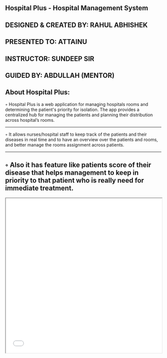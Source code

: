 Hospital Plus - Hospital Management System
-----------------------------------------------
DESIGNED & CREATED BY: RAHUL ABHISHEK
-----------------------------------------------
PRESENTED TO: ATTAINU
-----------------------------------------------
INSTRUCTOR: SUNDEEP SIR
-----------------------------------------------
GUIDED BY: ABDULLAH (MENTOR)
-----------------------------------------------

About Hospital Plus:
---------------------------------------------------------------------------------------------------------------
◦ Hospital Plus is a web application for managing hospitals rooms and determining the patient's priority for
isolation. The app provides a centralized hub for managing the patients and planning their distribution
across hospital’s rooms.

-----------------------------------------------
◦ It allows nurses/hospital staff to keep track of the patients and their diseases in real time and to have an
overview over the patients and rooms, and better manage the rooms assignment across patients.

-----------------------------------------------
◦ Also it has feature like patients score of their disease that helps management to keep in priority to that
patient who is really need for immediate treatment.
----------------------------------------------------------------------------------------------------------------
<iframe src="Hospital-Plus(AttainU)/Hospital-Plus_Hospital-Management-System.pdf" width="100%" height="500px">

How To Install:
----------------------------------------------------------------------------------------------------------------
Live Web App: <a target="_blank">https://hospital-plus-2020.herokuapp.com/</a> ( Username: attainu | Password: rahul123 )

1. Download the repository: git clone https://github.com/AttainU/Hospital-Management-System
2. Open the Terminal (Linux & MacOS) or PowerShell (Windows) and change directory to the project folder.
3. Type ‘npm install’ in the Terminal (PowerShell) and press Enter. All the dependencies would be installed.
4. Go back to the Terminal (PowerShell) and be sure that you are pointing inside the project folder. To open the application, type ‘node app.js’ and press Enter.
5. The application should be live on the local port 3000.
6. Type http://localhost:3000/ into a browser.
7. To login use the username: attainu and the password: rahul123
8. Now you should be inside the application.
------------------------------------------------------------------------------------------------------------------

How To Use:
------------------------------------------------------------------------------------------------------------------
◦ Dashboard:
-----------------------------------------------
◦ Data about patients and rooms is available here. The page is split into three tables.
-----------------------------------------------
◦ Double click on patient for update their disease or delete that patient.
-----------------------------------------------
◦ To Assign room, first click on available room then click on patient, now popup will appear, you need to confirm that.
-----------------------------------------------
◦ To clear the red warning sign you need to go on the patient’s personal page. To do that, you have to double click on his name. By clicking on the ‘Update button’ on the bottom of the page, the patient’s diagnosis in updated for the next 1 hours (consequently, the red warning sign disappears).
-----------------------------------------------

◦ Add Patient Page:
-----------------------------------------------
◦ You can add a new patient in the system with his personal details and his diseases. The application
automatically computes the score of the patient based on the entered diseases.
-----------------------------------------------

◦ System setting:
-----------------------------------------------
◦ The control center of the application. It allows users to manage the diseases & rooms of the Hospital and
create new accounts.
-------------------------------------------------------------------------------------------------------------------